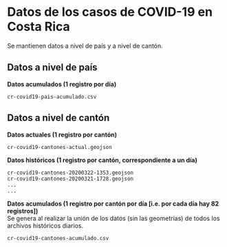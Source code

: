 # Datos de los casos de COVID-19 en Costa Rica
Se mantienen datos a nivel de país y a nivel de cantón.

## Datos a nivel de país
**Datos acumulados (1 registro por día)**  
```
cr-covid19-pais-acumulado.csv
```

## Datos a nivel de cantón
**Datos actuales (1 registro por cantón)**  
```
cr-covid19-cantones-actual.geojson
```

**Datos históricos (1 registro por cantón, correspondiente a un día)**
```
cr-covid19-cantones-20200322-1353.geojson
cr-covid19-cantones-20200321-1728.geojson
...
...
```

**Datos acumulados (1 registro por cantón por día [i.e. por cada día hay 82 registros])**  
Se genera al realizar la unión de los datos (sin las geometrías) de todos los archivos históricos diarios.
```
cr-covid19-cantones-acumulado.csv
```
